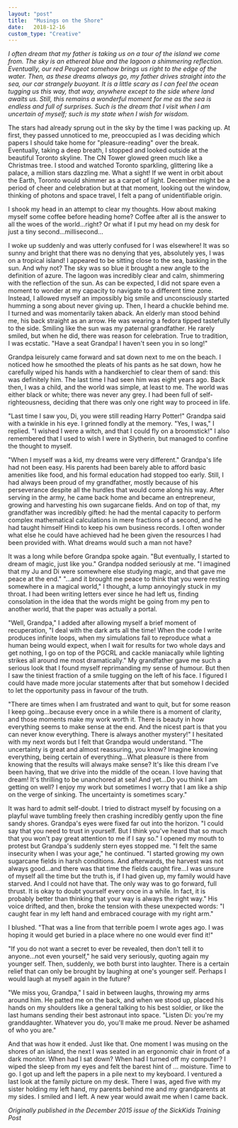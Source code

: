 ```yaml
---
layout: "post"
title:  "Musings on the Shore"
date:   2018-12-16
custom_type: "Creative"
---
```


*I often dream that my father is taking us on a tour of the island we come from.
The sky is an ethereal blue and the lagoon a shimmering reflection.  Eventually,
our red Peugeot somehow brings us right to the edge of the water.  Then, as
these dreams always go, my father drives straight into the sea, our car
strangely buoyant.  It is a little scary as I can feel the ocean tugging us this
way, that way, anywhere except to the side where land awaits us.  Still, this
remains a wonderful moment for me as the sea is endless and full of surprises.
Such is the dream that I visit when I am uncertain of myself; such is my state
when I wish for wisdom.*

The stars had already sprung out in the sky by the time I was packing up.  At
first, they passed unnoticed to me, preoccupied as I was deciding which papers I
should take home for "pleasure-reading" over the break.  Eventually, taking a
deep breath, I stopped and looked outside at the beautiful Toronto skyline.  The
CN Tower glowed green much like a Christmas tree.  I stood and watched Toronto
sparkling, glittering like a palace, a million stars dazzling me.  What a sight!
If we went in orbit about the Earth, Toronto would shimmer as a carpet of light.
December might be a period of cheer and celebration but at that moment, looking
out the window, thinking of photons and space travel, I felt a pang of
unidentifiable origin.

I shook my head in an attempt to clear my thoughts.  How about making myself
some coffee before heading home? Coffee after all is the answer to all the woes
of the world...right?  Or what if I put my head on my desk for just a tiny
second...millisecond...

I woke up suddenly and was utterly confused for I was elsewhere!  It was so
sunny and bright that there was no denying that yes, absolutely yes, I was on a
tropical island! I appeared to be sitting close to the sea, basking in the sun.
And why not?  The sky was so blue it brought a new angle to the definition of
azure.  The lagoon was incredibly clear and calm, shimmering with the reflection
of the sun. As can be expected, I did not spare even a moment to wonder at my
capacity to navigate to a different time zone.  Instead, I allowed myself an
impossibly big smile and unconsciously started humming a song about never giving
up. Then, I heard a chuckle behind me. I turned and was momentarily taken aback.
An elderly man stood behind me, his back straight as an arrow.  He was wearing a
fedora tipped tastefully to the side. Smiling like the sun was my paternal
grandfather. He rarely smiled, but when he did, there was reason for
celebration.  True to tradition, I was ecstatic.  "Have a seat Grandpa!  I
haven't seen you in so long!"

Grandpa leisurely came forward and sat down next to me on the beach. I noticed
how he smoothed the pleats of his pants as he sat down, how he carefully wiped
his hands with a handkerchief to clear them of sand: this was definitely him.
The last time I had seen him was eight years ago. Back then, I was a child, and
the world was simple, at least to me.  The world was either black or white;
there was never any grey. I had been full of self-righteousness, deciding that
there was only one right way to proceed in life.

"Last time I saw you, Di, you were still reading Harry Potter!" Grandpa said
with a twinkle in his eye. I grinned fondly at the memory. "Yes, I was," I
replied. "I wished I were a witch, and that I could fly on a broomstick!"  I
also remembered that I used to wish I were in Slytherin, but managed to confine
the thought to myself.

"When I myself was a kid, my dreams were very different." Grandpa's life had not
been easy. His parents had been barely able to afford basic amenities like food,
and his formal education had stopped too early.  Still, I had always been proud
of my grandfather, mostly because of his perseverance despite all the hurdles
that would come along his way.  After serving in the army, he came back home and
became an entrepreneur, growing and harvesting his own sugarcane fields.  And on
top of that, my grandfather was incredibly gifted: he had the mental capacity to
perform complex mathematical calculations in mere fractions of a second, and he
had taught himself Hindi to keep his own business records.  I often wonder what
else he could have achieved had he been given the resources I had been provided
with.  What dreams would such a man not have? 

It was a long while before Grandpa spoke again.  "But eventually, I started to
dream of magic, just like you."  Grandpa nodded seriously at me.  "I imagined
that my Ju and Di were somewhere else studying magic, and that gave me peace at
the end."  "...and it brought me peace to think that you were resting somewhere in
a magical world," I thought, a lump annoyingly stuck in my throat.  I had been
writing letters ever since he had left us, finding consolation in the idea that
the words might be going from my pen to another world, that the paper was
actually a portal.

"Well, Grandpa," I added after allowing myself a brief moment of recuperation,
"I deal with the dark arts all the time!  When the code I write produces
infinite loops, when my simulations fail to reproduce what a human being would
expect, when I wait for results for two whole days and get nothing, I go on top
of the PGCRL and cackle maniacally while lighting strikes all around me most
dramatically."  My grandfather gave me such a serious look that I found myself
reprimanding my sense of humour.  But then I saw the tiniest fraction of a smile
tugging on the left of his face.  I figured I could have made more jocular
statements after that but somehow I decided to let the opportunity pass in
favour of the truth.
	
"There are times when I am frustrated and want to quit, but for some reason I
keep going...because every once in a while there is a moment of clarity, and
those moments make my work worth it.   There is beauty in how everything seems
to make sense at the end.  And the nicest part is that you can never know
everything.  There is always another mystery!"  I hesitated with my next words
but I felt that Grandpa would understand.  "The uncertainty is great and almost
reassuring, you know?  Imagine knowing everything, being certain of
everything...What pleasure is there from knowing that the results will always
make sense?  It's like this dream I've been having, that we drive into the
middle of the ocean.  I love having that dream!  It's thrilling to be
unanchored at sea!  And yet...Do you think I am getting on well? I enjoy my
work but sometimes I worry that I am like a ship on the verge of sinking.  The
uncertainty is sometimes scary."

It was hard to admit self-doubt.  I tried to distract myself by focusing on a
playful wave tumbling freely then crashing incredibly gently upon the fine sandy
shores.  Grandpa's eyes were fixed far out into the horizon. "I could say that
you need to trust in yourself. But I think you've heard that so much that you
won't pay great attention to me if I say so." I opened my mouth to protest but
Grandpa's suddenly stern eyes stopped me.  "I felt the same insecurity when I
was your age," he continued. "I started growing my own sugarcane fields in
harsh conditions.  And afterwards, the harvest was not always good...and there
was that time the fields caught fire...I was unsure of myself all the time but
the truth is, if I had given up, my family would have starved. And I could not
have that. The only way was to go forward, full thrust.  It is okay to doubt
yourself every once in a while.  In fact, it is probably better than thinking
that your way is always the right way."  His voice drifted, and then, broke the
tension with these unexpected words: "I caught fear in my left hand and embraced
courage with my right arm."

I blushed. "That was a line from that terrible poem I wrote ages ago. I was
hoping it would get buried in a place where no one would ever find it!"

"If you do not want a secret to ever be revealed, then don't tell it to
anyone...not even yourself," he said very seriously, quoting again my younger
self.  Then, suddenly, we both burst into laughter.  There is a certain relief
that can only be brought by laughing at one's younger self.  Perhaps I would
laugh at myself again in the future?

"We miss you, Grandpa," I said in between laughs, throwing my arms around him.
He patted me on the back, and when we stood up, placed his hands on my shoulders
like a general talking to his best soldier, or like the last humans sending
their best astronaut into space. "Listen Di: you're my granddaughter.  Whatever
you do, you'll make me proud.  Never be ashamed of who you are."

And that was how it ended.  Just like that.  One moment I was musing on the
shores of an island, the next I was seated in an ergonomic chair in front of a
dark monitor. When had I sat down?  When had I turned off my computer?  I wiped
the sleep from my eyes and felt the barest hint of ... moisture.  Time to go.
I got up and left the papers in a pile next to my keyboard. I ventured a last
look at the family picture on my desk. There I was, aged five with my sister
holding my left hand, my parents behind me and my grandparents at my sides.  I
smiled and I left.  A new year would await me when I came back.

*Originally published in the December 2015 issue of the SickKids Training Post*